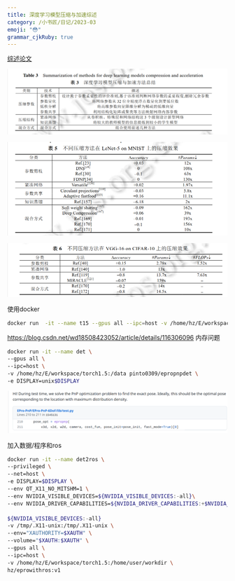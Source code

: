```yaml
---
title: 深度学习模型压缩与加速综述
category: /小书匠/日记/2023-03
emoji: "😳"
grammar_cjkRuby: true
---
```



[综述论文](file:///home/hz/Downloads/%E6%B7%B1%E5%BA%A6%E5%AD%A6%E4%B9%A0%E6%A8%A1%E5%9E%8B%E5%8E%8B%E7%BC%A9%E4%B8%8E%E5%8A%A0%E9%80%9F%E7%BB%BC%E8%BF%B0.pdf)

![enter description here](./images/1678775953579.png)

![白日依山尽，黄河入海流，欲穷千里母，更上一层楼](./images/1678781813249.png)

![enter description here](./images/1678781873673.png)

使用docker

``` bash
docker run  -it --name t15 --gpus all --ipc=host -v /home/hz/E/workspace/torch1.5:/data pytorch/pytorch
```

https://blog.csdn.net/wd18508423052/article/details/116306096
内存问题


``` bash
docker run -it --name det \
--gpus all \
--ipc=host \
-v /home/hz/E/workspace/torch1.5:/data pinto0309/epropnpdet \
-e DISPLAY=unix$DISPLAY
```



![enter description here](./images/1679315418761.png)

加入数据/程序和ros
``` bash
docker run -it --name det2ros \
--privileged \
--net=host \
-e DISPLAY=$DISPLAY \
--env QT_X11_NO_MITSHM=1 \
--env NVIDIA_VISIBLE_DEVICES=${NVIDIA_VISIBLE_DEVICES:-all}\
--env NVIDIA_DRIVER_CAPABILITIES=${NVIDIA_DRIVER_CAPABILITIES:+$NVIDIA_DRIVER_CAPABILITIES,}graphics

${NVIDIA_VISIBLE_DEVICES:-all}
-v /tmp/.X11-unix:/tmp/.X11-unix \
--env="XAUTHORITY=$XAUTH" \
--volume="$XAUTH:$XAUTH" \
--gpus all \
--ipc=host \
-v /home/hz/E/workspace/torch1.5:/home/user/workdir \
hz/eprowithros:v1

```